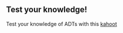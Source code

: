 ## Test your knowledge!
Test your knowledge of ADTs with this [kahoot](https://forms.gle/BgKVWuESZcEnH89s6)

